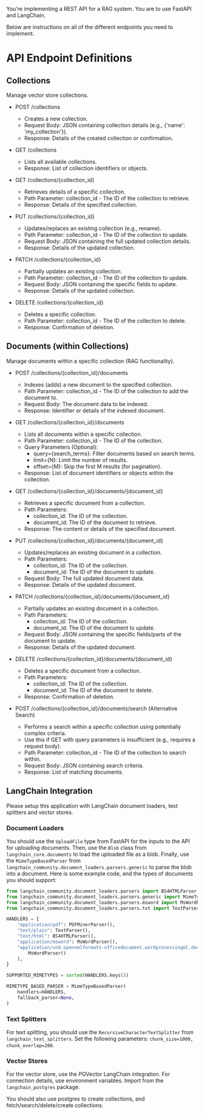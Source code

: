 You're implementing a REST API for a RAG system.
You are to use FastAPI and LangChain.

Below are instructions on all of the different endpoints you need to implement.

# API Endpoint Definitions

## Collections

Manage vector store collections.

- POST /collections
  - Creates a new collection.
  - Request Body: JSON containing collection details (e.g., {'name': 'my_collection'}).
  - Response: Details of the created collection or confirmation.

- GET /collections
  - Lists all available collections.
  - Response: List of collection identifiers or objects.

- GET /collections/{collection_id}
  - Retrieves details of a specific collection.
  - Path Parameter: collection_id - The ID of the collection to retrieve.
  - Response: Details of the specified collection.

- PUT /collections/{collection_id}
  - Updates/replaces an existing collection (e.g., rename).
  - Path Parameter: collection_id - The ID of the collection to update.
  - Request Body: JSON containing the full updated collection details.
  - Response: Details of the updated collection.

- PATCH /collections/{collection_id}
  - Partially updates an existing collection.
  - Path Parameter: collection_id - The ID of the collection to update.
  - Request Body: JSON containing the specific fields to update.
  - Response: Details of the updated collection.

- DELETE /collections/{collection_id}
  - Deletes a specific collection.
  - Path Parameter: collection_id - The ID of the collection to delete.
  - Response: Confirmation of deletion.

## Documents (within Collections)

Manage documents within a specific collection (RAG functionality).

- POST /collections/{collection_id}/documents
  - Indexes (adds) a new document to the specified collection.
  - Path Parameter: collection_id - The ID of the collection to add the document to.
  - Request Body: The document data to be indexed.
  - Response: Identifier or details of the indexed document.

- GET /collections/{collection_id}/documents
  - Lists all documents within a specific collection.
  - Path Parameter: collection_id - The ID of the collection.
  - Query Parameters (Optional):
    - query={search_terms}: Filter documents based on search terms.
    - limit={N}: Limit the number of results.
    - offset={M}: Skip the first M results (for pagination).
  - Response: List of document identifiers or objects within the collection.

- GET /collections/{collection_id}/documents/{document_id}
  - Retrieves a specific document from a collection.
  - Path Parameters:
    - collection_id: The ID of the collection.
    - document_id: The ID of the document to retrieve.
  - Response: The content or details of the specified document.

- PUT /collections/{collection_id}/documents/{document_id}
  - Updates/replaces an existing document in a collection.
  - Path Parameters:
    - collection_id: The ID of the collection.
    - document_id: The ID of the document to update.
  - Request Body: The full updated document data.
  - Response: Details of the updated document.

- PATCH /collections/{collection_id}/documents/{document_id}
  - Partially updates an existing document in a collection.
  - Path Parameters:
    - collection_id: The ID of the collection.
    - document_id: The ID of the document to update.
  - Request Body: JSON containing the specific fields/parts of the document to update.
  - Response: Details of the updated document.

- DELETE /collections/{collection_id}/documents/{document_id}
  - Deletes a specific document from a collection.
  - Path Parameters:
    - collection_id: The ID of the collection.
    - document_id: The ID of the document to delete.
  - Response: Confirmation of deletion.

- POST /collections/{collection_id}/documents/search (Alternative Search)
  - Performs a search within a specific collection using potentially complex criteria.
  - Use this if GET with query parameters is insufficient (e.g., requires a request body).
  - Path Parameter: collection_id - The ID of the collection to search within.
  - Request Body: JSON containing search criteria.
  - Response: List of matching documents.

## LangChain Integration

Please setup this application with LangChain document loaders, text splitters and vector stores.

### Document Loaders

You should use the `UploadFile` type from FastAPI for the inputs to the API for uploading documents. Then, use the `Blob` class from `langchain_core.documents` to load the uploaded file as a blob.
Finally, use the `MimeTypeBasedParser` from `langchain_community.document_loaders.parsers.generic` to parse the blob into a document. Here is some example code, and the types of documents you should support:

```python
from langchain_community.document_loaders.parsers import BS4HTMLParser, PDFMinerParser
from langchain_community.document_loaders.parsers.generic import MimeTypeBasedParser
from langchain_community.document_loaders.parsers.msword import MsWordParser
from langchain_community.document_loaders.parsers.txt import TextParser

HANDLERS = {
    "application/pdf": PDFMinerParser(),
    "text/plain": TextParser(),
    "text/html": BS4HTMLParser(),
    "application/msword": MsWordParser(),
    "application/vnd.openxmlformats-officedocument.wordprocessingml.document": (
        MsWordParser()
    ),
}

SUPPORTED_MIMETYPES = sorted(HANDLERS.keys())

MIMETYPE_BASED_PARSER = MimeTypeBasedParser(
    handlers=HANDLERS,
    fallback_parser=None,
)
```

### Text Splitters

For text splitting, you should use the `RecursiveCharacterTextSplitter` from `langchain_text_splitters`. Set the following parameters:
`chunk_size=1000, chunk_overlap=200`.

### Vector Stores

For the vector store, use the PGVector LangChain integration. For connection details, use environment variables. Import from the `langchain_postgres` package.

You should also use postgres to create collections, and fetch/search/delete/create collections.
